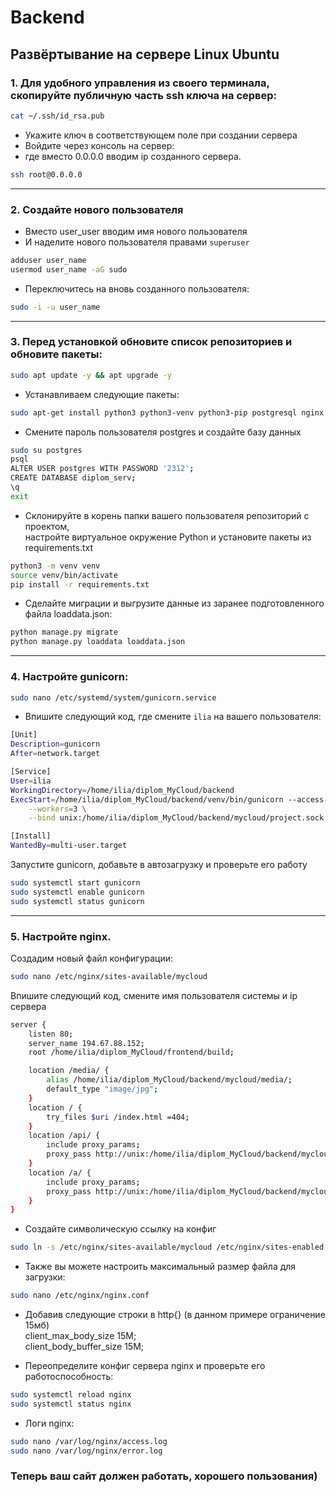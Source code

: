 # Backend

## Развёртывание на сервере Linux Ubuntu

### 1. Для удобного управления из своего терминала, скопируйте публичную часть ssh ключа на сервер:  

```bash
cat ~/.ssh/id_rsa.pub
```

- Укажите ключ в соответствующем поле при создании сервера
- Войдите через консоль на сервер:
- где вместо 0.0.0.0 вводим ip созданного сервера.

```bash
ssh root@0.0.0.0
```

------------------------------------------------------------------------

### 2. Создайте нового пользователя

- Вместо user_user вводим имя нового пользователя
- И наделите нового пользователя правами `superuser`

```bash
adduser user_name
usermod user_name -aG sudo
```

- Переключитесь на вновь созданного пользователя:

```bash
sudo -i -u user_name
```

------------------------------------------------------------------------

### 3. Перед установкой обновите список репозиториев и обновите пакеты:

```bash
sudo apt update -y && apt upgrade -y
```

- Устанавливаем следующие пакеты:

```bash
sudo apt-get install python3 python3-venv python3-pip postgresql nginx
```

- Смените пароль пользователя postgres и создайте базу данных

```bash
sudo su postgres
psql
ALTER USER postgres WITH PASSWORD '2312';
CREATE DATABASE diplom_serv;
\q
exit
```

- Склонируйте в корень папки вашего пользователя репозиторий с проектом,  
настройте виртуальное окружение Python и установите пакеты из requirements.txt

```bash
python3 -m venv venv
source venv/bin/activate
pip install -r requirements.txt
```

- Сделайте миграции и выгрузите данные из заранее подготовленного файла loaddata.json:

```bash
python manage.py migrate
python manage.py loaddata loaddata.json
```

------------------------------------------------------------------------

### 4. Настройте gunicorn:

```bash
sudo nano /etc/systemd/system/gunicorn.service
```

- Впишите следующий код, где смените `ilia` на вашего пользователя:

```bash
[Unit]
Description=gunicorn
After=network.target

[Service]
User=ilia
WorkingDirectory=/home/ilia/diplom_MyCloud/backend
ExecStart=/home/ilia/diplom_MyCloud/backend/venv/bin/gunicorn --access-logfile -\
    --workers=3 \
    --bind unix:/home/ilia/diplom_MyCloud/backend/mycloud/project.sock backend.wsgi:application

[Install]
WantedBy=multi-user.target

```

Запустите gunicorn, добавьте в автозагрузку и проверьте его работу

```bash
sudo systemctl start gunicorn
sudo systemctl enable gunicorn
sudo systemctl status gunicorn
```

------------------------------------------------------------------------

### 5. Настройте nginx. 
Создадим новый файл конфигурации:

```bash
sudo nano /etc/nginx/sites-available/mycloud
```

Впишите следующий код, смените имя пользователя системы и ip сервера

```bash
server {
    listen 80;
    server_name 194.67.88.152;
    root /home/ilia/diplom_MyCloud/frontend/build;

    location /media/ {
        alias /home/ilia/diplom_MyCloud/backend/mycloud/media/;
        default_type "image/jpg";
    }
    location / {
        try_files $uri /index.html =404;
    }
    location /api/ {
        include proxy_params;
        proxy_pass http://unix:/home/ilia/diplom_MyCloud/backend/mycloud/project.sock;
    }
    location /a/ {
        include proxy_params;
        proxy_pass http://unix:/home/ilia/diplom_MyCloud/backend/mycloud/project.sock;
    }
}
```

- Создайте символическую ссылку на конфиг

```bash
sudo ln -s /etc/nginx/sites-available/mycloud /etc/nginx/sites-enabled
```

- Также вы можете настроить максимальный размер файла для загрузки:

```bash
sudo nano /etc/nginx/nginx.conf
```

- Добавив следующие строки в http{} (в данном примере ограничение 15мб)  
client_max_body_size 15M;  
client_body_buffer_size 15M;

- Переопределите конфиг сервера nginx и проверьте его работоспособность:

```bash
sudo systemctl reload nginx
sudo systemctl status nginx
```

- Логи nginx:

```bash
sudo nano /var/log/nginx/access.log
sudo nano /var/log/nginx/error.log
```

### Теперь ваш сайт должен работать, хорошего пользования)
